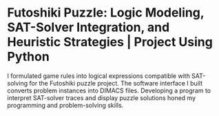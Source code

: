 # Futoshiki Puzzle: Logic Modeling, SAT-Solver Integration, and Heuristic Strategies | Project Using Python

I formulated game rules into logical expressions compatible with SAT-solving for the Futoshiki puzzle project. 
The software interface I built converts problem instances into DIMACS files. Developing a program to interpret 
SAT-solver traces and display puzzle solutions honed my programming and problem-solving skills.
